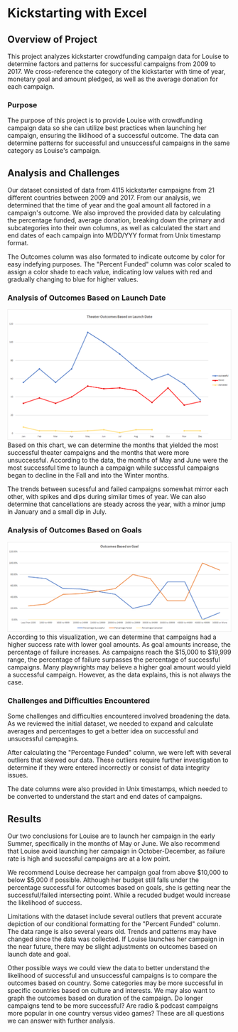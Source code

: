 # Kickstarting with Excel

## Overview of Project
This project analyzes kickstarter crowdfunding campaign data for Louise to determine factors and patterns for successful campaigns from 2009 to 2017. We cross-reference the category of the kickstarter with time of year, monetary goal and amount pledged, as well as the average donation for each campaign.
### Purpose
The purpose of this project is to provide Louise with crowdfunding campaign data so she can utilize best practices when launching her campaign, ensuring the liklihood of a successful outcome. The data can determine patterns for successful and unsuccessful campaigns in the same category as Louise's campaign.
## Analysis and Challenges
Our dataset consisted of data from 4115 kickstarter campaigns from 21 different countries between 2009 and 2017. From our analysis, we determined that the time of year and the goal amount all factored in a campaign's outcome. We also improved the provided data by calculating the percentage funded, average donation, breaking down the primary and subcategories into their own columns, as well as calculated the start and end dates of each campaign into M/DD/YYY format from Unix timestamp format.

The Outcomes column was also formated to indicate outcome by color for easy indefying purposes. The "Percent Funded" column was color scaled to assign a color shade to each value, indicating low values with red and gradually changing to blue for higher values.
### Analysis of Outcomes Based on Launch Date
![image info](./resources/Theater_Outcomes_vs_Launch.png)
Based on this chart, we can determine the months that yielded the most successful theater campaigns and the months that were more unsuccessful. According to the data, the months of May and June were the most successful time to launch a campaign while successful campaigns began to decline in the Fall and into the Winter months.

The trends between sucessful and failed campaigns somewhat mirror each other, with spikes and dips during similar times of year. We can also determine that cancellations are steady across the year, with a minor jump in January and a small dip in July. 

### Analysis of Outcomes Based on Goals
![image info](./resources/Outcomes_vs_Goals.png)
According to this visualization, we can determine that campaigns had a higher success rate with lower goal amounts. As goal amounts increase, the percentage of failure increases. As campaigns reach the $15,000 to $19,999 range, the percentage of failure surpasses the percentage of successful campaigns. Many playwrights may believe a higher goal amount would yield a successful campaign. However, as the data explains, this is not always the case.
### Challenges and Difficulties Encountered
Some challenges and difficulties encountered involved broadening the data. As we reviewed the initial dataset, we needed to expand and calculate averages and percentages to get a better idea on successful and unsucessful campagins.

After calculating the "Percentage Funded" column, we were left with several outliers that skewed our data. These outliers require further investigation to determine if they were entered incorrectly or consist of data integrity issues.

The date columns were also provided in Unix timestamps, which needed to be converted to understand the start and end dates of campaigns.


## Results

Our two conclusions for Louise are to launch her campaign in the early Summer, specifically in the months of May or June. We also recommend that Louise avoid launching her campaign in October-December, as failure rate is high and sucessful campaigns are at a low point.

We recommend Louise decrease her campaign goal from above $10,000 to below $5,000 if possible. Although her budget still falls under the percentage successful for outcomes based on goals, she is getting near the successful/failed intersecting point. While a recuded budget would increase the likelihood of success.


Limitations with the dataset include several outliers that prevent accurate depiction of our conditional formatting for the "Percent Funded" column. The data range is also several years old. Trends and patterns may have changed since the data was collected. If Louise launches her campaign in the near future, there may be slight adjustments on outcomes based on launch date and goal.

Other possible ways we could view the data to better understand the likelihood of successful and unsuccessful campaigns is to compare the outcomes based on country. Some categories may be more successful in specific countries based on culture and interests. We may also want to graph the outcomes based on duration of the campaign. Do longer campaigns tend to be more successful? Are radio & podcast campaigns more popular in one country versus video games? These are all questions we can answer with further analysis.
 
